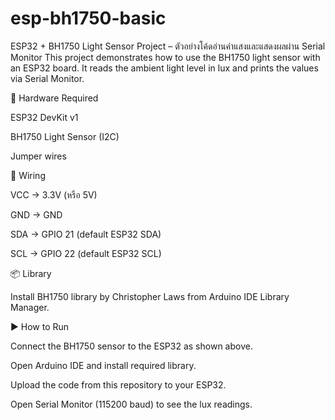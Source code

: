 # esp-bh1750-basic
ESP32 + BH1750 Light Sensor Project – ตัวอย่างโค้ดอ่านค่าแสงและแสดงผลผ่าน Serial Monitor
This project demonstrates how to use the BH1750 light sensor with an ESP32 board.
It reads the ambient light level in lux and prints the values via Serial Monitor.

🔧 Hardware Required

ESP32 DevKit v1

BH1750 Light Sensor (I2C)

Jumper wires

🔌 Wiring

VCC → 3.3V (หรือ 5V)

GND → GND

SDA → GPIO 21 (default ESP32 SDA)

SCL → GPIO 22 (default ESP32 SCL)

📦 Library

Install BH1750 library by Christopher Laws from Arduino IDE Library Manager.

▶️ How to Run

Connect the BH1750 sensor to the ESP32 as shown above.

Open Arduino IDE and install required library.

Upload the code from this repository to your ESP32.

Open Serial Monitor (115200 baud) to see the lux readings.
